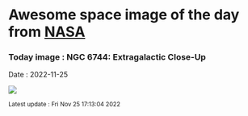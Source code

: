 
# Awesome space image of the day from [NASA](https://api.nasa.gov/)

### Today image : NGC 6744: Extragalactic Close-Up
Date : 2022-11-25

![](https://apod.nasa.gov/apod/image/2211/STSCI-H-p1827h-NGC6744_1024x925.jpg)

<small>Latest update : Fri Nov 25 17:13:04 2022</small>
        
